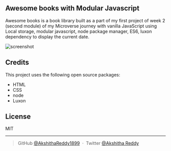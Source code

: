 ## Awesome books with Modular Javascript



Awesome books is a book library built as a part of my first project of week 2 (second module) of my Microverse journey with vanilla JavaScript using Local storage, modular javascript, node package manager, ES6, luxon dependency to display the current date.





![screenshot](https://user-images.githubusercontent.com/70577783/148977524-1ab59601-8bed-482c-9a9d-fc41bca6314a.png)


## Credits

This project uses the following open source packages:

- HTML
- CSS
- node
- Luxon

## License

MIT

---

> GitHub [@AkshithaReddy1899](https://github.com) &nbsp;&middot;&nbsp;
> Twitter [@Akshitha Reddy](https://twitter.com)

